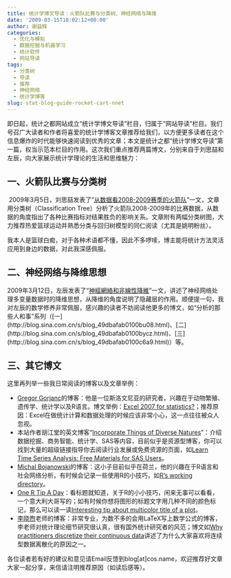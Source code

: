 ```yaml
---
title: 统计学博文导读：火箭队比赛与分类树、神经网络与降维
date: '2009-03-15T18:02:12+00:00'
author: 谢益辉
categories:
  - 优化与模拟
  - 数据挖掘与机器学习
  - 统计软件
  - 网站导读
tags:
  - 分类树
  - 导读
  - 推荐
  - 神经网络
  - 统计学博客
slug: stat-blog-guide-rocket-cart-nnet
---
```


即日起，统计之都网站成立“统计学博文导读”栏目，归属于“网站导读”栏目。我们号召广大读者和作者将喜爱的统计学博客文章推荐给我们，以方便更多读者在这个信息爆炸的时代能够快速阅读到优秀的文章；本文是统计之都“统计学博文导读”第一篇，权当示范本栏目的作用。这次我们重点推荐两篇博文，分别来自于刘思喆和左辰，向大家展示统计学理论的生活和思维魅力：

## 一、火箭队比赛与分类树

 2009年3月5日，刘思喆发表了“[从数据看2008-2009赛季的火箭队](http://sunbjt.spaces.live.com/blog/cns!C7F9ED721213E4F5!514.entry "http://sunbjt.spaces.live.com/blog/cns!C7F9ED721213E4F5!514.entry")”一文，文章用分类树（Classification Tree）分析了火箭队2008-2009年的比赛数据，从数据的角度指出了各种比赛指标对结果胜负的影响关系。文章附有两幅分类树图，大力推荐热爱篮球运动并熟悉分类与回归树模型的同仁阅读（尤其是姚明粉丝）。

我本人是篮球白痴，对于各种术语都不懂，因此不多啰嗦，博主能将统计方法灵活应用到身边的数据，对此我深感佩服。

## 二、神经网络与降维思想

2009年3月12日，左辰发表了“[神經網絡和非線性降維](http://blog.sina.com.cn/s/blog_49dbafab0100cla3.html "http://blog.sina.com.cn/s/blog_49dbafab0100cla3.html")”一文，讲述了神经网络处理多变量数据时的降维思想，从降维的角度说明了隐藏层的作用。顺便提一句，我对左辰的数学修养非常佩服，感兴趣的读者不妨阅读他更多的博文，如“分析的那些人和事”系列（[一](http://blog.sina.com.cn/s/blog_49dbafab0100bu08.html)、[二](http://blog.sina.com.cn/s/blog_49dbafab0100bycz.html)、[三](http://blog.sina.com.cn/s/blog_49dbafab0100c6a9.html)）等。

## 三、其它博文

这里再列举一些我日常阅读的博客以及文章举例：

  * [Gregor Gorjanc](http://ggorjan.blogspot.com/)的博客：他是一位斯洛文尼亚的研究者，兴趣在于动物繁殖、遗传学、统计学以及R语言。博文举例：[Excel 2007 for statistics?](http://ggorjan.blogspot.com/2008/09/excel-2007-for-statistics.html "http://ggorjan.blogspot.com/2008/09/excel-2007-for-statistics.html")；推荐原因：Excel在做统计计算和数据处理的时候应该非常小心，这一点往往被众人忽视。
  * 本站作者胡江堂的英文博客“[Incorporate Things of Diverse Natures](http://jiangtanghu.blogspot.com/)”：介绍数据挖掘、商务智能、统计学、SAS等内容，目前似乎是资源型博客，你可以找到大量的超级链接指导你去阅读行业发展或免费资源的页面，如[Learn Time Series Analysis: Free Materials for SAS Users](http://jiangtanghu.blogspot.com/2008/12/learn-time-series-analysis-free.html)。
  * [Michal Bojanowski](http://bojan.3e.pl/weblog/index.php)的博客：这小子目前似乎在荷兰，他的兴趣在于R语言和社会网络分析，有时候会记录一些使用R的小技巧，如[R’s working directory](http://bojan.3e.pl/weblog/pivot/entry.php?id=27)。
  * [One R Tip A Day](http://onertipaday.blogspot.com/)：看标题就知道，关于R的小小技巧，闲来无事可以看看，一个意大利大哥写的；如有时候你想将图形的标题文字用几种不同的颜色标记，那么可以读一读[Interesting tip about multicolor title of a plot](http://onertipaday.blogspot.com/2009/01/interesting-tip-about-multicolor-title.html)。
  * [李晓煦](http://lixiaoxu.lxxm.com/)老师的博客：非常专业，为数不多的会用LaTeX写上数学公式的博客，李老师对统计理论细节研究很认真，很有国外统计研究者的风范；博文如[Why practitioners discretize their continuous data](http://lixiaoxu.lxxm.com/why-practitioners-discretize-their-continous-data/ "Permalink to Why practitioners discretize their continuous data")讲述了为什么大家喜欢将连续型数据离散化的原因之一。

各位读者若有好的建议和意见请Email反馈到blog[at]cos.name，欢迎推荐好文章大家一起分享，来信请注明推荐原因（如读后感等）。
